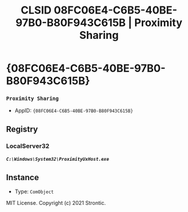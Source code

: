 ﻿---
title: "CLSID 08FC06E4-C6B5-40BE-97B0-B80F943C615B | Proximity Sharing"
excerpt: What is COM-Object CLSID 08FC06E4-C6B5-40BE-97B0-B80F943C615B?
---

# {08FC06E4-C6B5-40BE-97B0-B80F943C615B}

### `Proximity Sharing`
* AppID: `{08FC06E4-C6B5-40BE-97B0-B80F943C615B}`

## Registry


### LocalServer32

##### `C:\Windows\System32\ProximityUxHost.exe`

## Instance

* Type: `ComObject`

MIT License. Copyright (c) 2021 Strontic.


